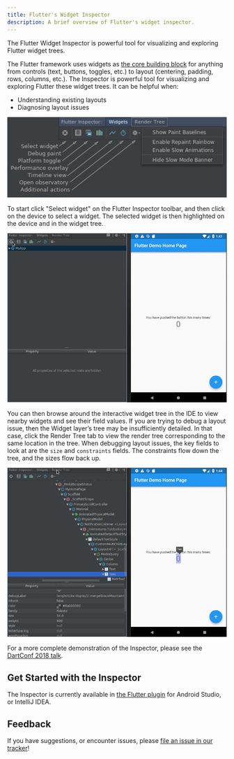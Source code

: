 ```yaml
---
title: Flutter's Widget Inspector
description: A brief overview of Flutter's widget inspector.
---
```


The Flutter Widget Inspector is powerful tool for visualizing and exploring
Flutter widget trees.

The Flutter framework uses widgets as [the core building
block](/development/ui/widgets-intro) for anything from controls (text,
buttons, toggles, etc.) to layout (centering, padding, rows, columns, etc.).
The Inspector is powerful tool for visualizing and exploring Flutter
these widget trees. It can be helpful when:

* Understanding existing layouts
* Diagnosing layout issues

![IntelliJ Flutter Inspector Window](images/visual-debugging.png)

To start click "Select widget" on the Flutter Inspector toolbar, and then click
on the device to select a widget. The selected widget is then highlighted
on the device and in the widget tree.

![Select Demo](images/inspector_select_example.gif)

You can then browse around the interactive widget tree in the IDE to view
nearby widgets and see their field values. If you are trying to debug a layout
issue, then the Widget layer’s tree may be insufficiently detailed. In that
case, click the Render Tree tab to view the render tree corresponding to the
same location in the tree. When debugging layout issues, the key fields to look
at are the `size` and `constraints` fields. The constraints flow down the tree,
and the sizes flow back up.

![Switch Trees](images/switch_inspector_tree.gif)

For a more complete demonstration of the Inspector, please see the
[DartConf 2018 talk](https://www.youtube.com/watch?v=JIcmJNT9DNI).

## Get Started with the Inspector

The Inspector is currently available in [the Flutter
plugin](/get-started/editor) for Android Studio, or IntelliJ IDEA.

## Feedback

If you have suggestions, or encounter issues, please
[file an issue in our tracker](https://github.com/flutter/flutter-intellij/issues/new?labels=inspector)!
